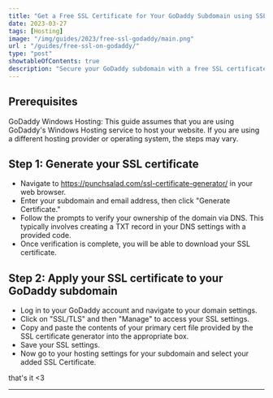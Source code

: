 ```yaml
---
title: "Get a Free SSL Certificate for Your GoDaddy Subdomain using SSL Generator"
date: 2023-03-27
tags: [Hosting]
image: "/img/guides/2023/free-ssl-godaddy/main.png"
url : "/guides/free-ssl-on-godaddy/"
type: "post"
showtableOfContents: true
description: "Secure your GoDaddy subdomain with a free SSL certificate using SSL Generator. Follow our guide to ensure your website is secure and boost user trust"
---
```


## Prerequisites
GoDaddy Windows Hosting: This guide assumes that you are using GoDaddy's Windows Hosting service to host your website. If you are using a different hosting provider or operating system, the steps may vary.

## Step 1: Generate your SSL certificate
- Navigate to https://punchsalad.com/ssl-certificate-generator/ in your web browser.
- Enter your subdomain and email address, then click "Generate Certificate."
- Follow the prompts to verify your ownership of the domain via DNS. This typically involves creating a TXT record in your DNS settings with a provided code.
- Once verification is complete, you will be able to download your SSL certificate.

## Step 2: Apply your SSL certificate to your GoDaddy subdomain
- Log in to your GoDaddy account and navigate to your domain settings.
- Click on "SSL/TLS" and then "Manage" to access your SSL settings.
- Copy and paste the contents of your primary cert file provided by the SSL certificate generator into the appropriate box.
- Save your SSL settings.
- Now go to your hosting settings for your subdomain and select your added SSL Certificate.


that's it <3

----

  